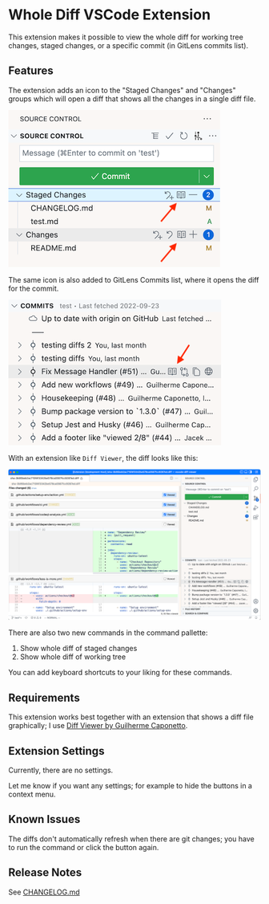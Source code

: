 # Whole Diff VSCode Extension

This extension makes it possible to view the whole diff for working tree changes, staged changes, or a specific commit (in GitLens commits list).

## Features

The extension adds an icon to the "Staged Changes" and "Changes" groups which will open a diff that shows all the changes in a single diff file.

![Whole Diff buttons](images/buttons-screenshot.png)

The same icon is also added to GitLens Commits list, where it opens the diff for the commit.

![Whole Diff buttons on commits](images/buttons-commit-screenshot.png)

With an extension like `Diff Viewer`, the diff looks like this:

![A whole diff opened](images/diff-view-screenshot.png)

There are also two new commands in the command pallette:

1. Show whole diff of staged changes
2. Show whole diff of working tree

You can add keyboard shortcuts to your liking for these commands.

## Requirements

This extension works best together with an extension that shows a diff file graphically; I use [Diff Viewer by Guilherme Caponetto](https://marketplace.visualstudio.com/items?itemName=caponetto.vscode-diff-viewer).

## Extension Settings

Currently, there are no settings.

Let me know if you want any settings; for example to hide the buttons in a context menu.

## Known Issues

The diffs don't automatically refresh when there are git changes; you have to run the command or click the button again.

## Release Notes

See [CHANGELOG.md](CHANGELOG.md)
